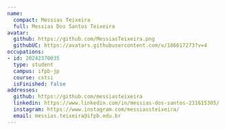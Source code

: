 ```yaml
---
name:
  compact: Messias Teixeira
  full: Messias Dos Santos Teixeira
avatar:
  github: https://github.com/MessiasTeixeira.png
  githubUC: https://avatars.githubusercontent.com/u/186617273?v=4
occupations:
- id: 20242370035
  type: student
  campus: ifpb-jp
  course: cstsi
  isFinished: false
addresses:
  github: https://github.com/messiasteixeira
  linkedin: https://www.linkedin.com/in/messias-dos-santos-231615305/
  instagram: https://www.instagram.com/messiassteixeira/
  email: messias.teixeira@ifpb.edu.br
---
```

